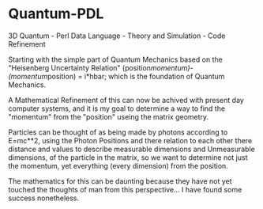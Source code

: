 Quantum-PDL
===========

3D Quantum - Perl Data Language - Theory and Simulation - Code Refinement

Starting with the simple part of Quantum Mechanics based on the "Heisenberg Uncertainty Relation"
(position*momentum)-(momentum*position) = i*hbar;  which is the foundation of Quantum Mechanics.

A Mathematical Refinement of this can now be achived with present day computer systems, and it 
is my goal to determine a way to find the "momentum" from the "position" useing the matrix geometry.

Particles can be thought of as being made by photons according to E=mc**2, using the Photon Positions
and there relation to each other there distance and values to describe measurable dimensions and
Unmeasurable dimensions, of the particle in the matrix, so we want to determine not just the 
momentum, yet everything (every dimension) from the position.

The mathematics for this can be daunting because they have not yet touched the thoughts of man
from this perspective... I have found some success nonetheless.

